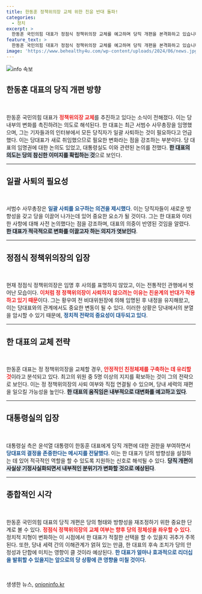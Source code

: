 ```yaml
---
title: 한동훈 정책위의장 교체 위한 친윤 반대 돌파!
categories:
  - 정치
excerpt: >
  한동훈 국민의힘 대표가 정점식 정책위의장 교체를 예고하며 당직 개편을 본격화하고 있습니다. 대통령실의 지지 아래, 새로운 변화의 바람이 불고 있는 가운데, 정치권의 촉각이 곤두서고 있습니다. 과연 어떤 변화가 펼쳐질까요?
feature_text: >
  한동훈 국민의힘 대표가 정점식 정책위의장 교체를 예고하며 당직 개편을 본격화하고 있습니다. 대통령실의 지지 아래, 새로운 변화의 바람이 불고 있는 가운데, 정치권의 촉각이 곤두서고 있습니다. 과연 어떤 변화가 펼쳐질까요?
image: 'https://www.behealthy4u.com/wp-content/uploads/2024/06/news.jpg'
---
```


<p><img src="https://www.behealthy4u.com/wp-content/uploads/2024/06/news.jpg" alt="info 속보" /></p>

<h2 data-ke-size="size26">한동훈 대표의 당직 개편 방향</h2>

<p data-ke-size="size16">&nbsp;</p>

<p>한동훈 국민의힘 대표가 <b><span style="color: #ee2323;">정책위의장 교체</span></b>를 추진하고 있다는 소식이 전해졌다. 이는 당 내부의 변화를 촉진하려는 의도로 해석된다. 한 대표는 최근 서범수 사무총장을 임명했으며, 그는 기자들과의 인터뷰에서 모든 당직자가 일괄 사퇴하는 것이 필요하다고 언급했다. 이는 당대표가 새로 취임했으므로 필요한 변화라는 점을 강조하는 부분이다. 당 대표의 임명권에 대한 논의도 있었고, 대통령실도 이와 관련된 논의를 전했다. <b><span style="background-color: #21538527;">한 대표의 의도는 당의 참신한 이미지를 확립하는 것</span></b>으로 보인다.</p>

<hr>

<h2 data-ke-size="size26">일괄 사퇴의 필요성</h2>

<p data-ke-size="size16">&nbsp;</p>

<p>서범수 사무총장은 <b><span style="color: #1a5490;">일괄 사퇴를 요구하는 의견을 제시했다</span></b>. 이는 당직자들이 새로운 방향성을 갖고 당을 이끌어 나가는데 있어 중요한 요소가 될 것이다. 그는 한 대표와 이러한 사항에 대해 사전 논의했다는 점을 강조하며, 대표의 의중이 반영된 것임을 알렸다. <b><span style="background-color: #21538527;">한 대표가 적극적으로 변화를 이끌고자 하는 의지가 엿보인다</span></b>.</p>

<hr>

<h2 data-ke-size="size26">정점식 정책위의장의 입장</h2>

<p data-ke-size="size16">&nbsp;</p>

<p>현재 정점식 정책위의장은 임명 후 사의를 표명하지 않았고, 이는 전통적인 관행에서 벗어난 모습이다. <b><span style="color: #ee2323;">이처럼 정 정책위의장이 사퇴하지 않으려는 이유는 친윤계의 반대가 작용하고 있기 때문</span></b>이다. 그는 황우여 전 비대위원장에 의해 임명된 후 내정을 유지해왔고, 이는 당대표와의 관계에서도 중요한 변동이 될 수 있다. 이러한 상황은 당내에서의 분열을 암시할 수 있기 때문에, <b><span style="color: #1a5490;">정치적 전략의 중요성이 대두되고 있다</span></b>.</p>

<hr>

<h2 data-ke-size="size26">한 대표의 교체 전략</h2>

<p data-ke-size="size16">&nbsp;</p>

<p>한동훈 대표는 정 정책위의장을 교체할 경우, <b><span style="color: #ee2323;">안정적인 친정체제를 구축하는 데 유리할 것</span></b>이라고 분석되고 있다. 최고의 위원 중 5명 이상의 지지를 확보하는 것이 그의 전략으로 보인다. 이는 정 정책위의장의 사퇴 여부와 직접 연결될 수 있으며, 당내 세력의 재편을 일으킬 가능성을 높인다. <b><span style="background-color: #21538527;">한 대표의 움직임은 내부적으로 대변화를 예고하고 있다</span></b>.</p>

<hr>

<h2 data-ke-size="size26">대통령실의 입장</h2>

<p data-ke-size="size16">&nbsp;</p>

<p>대통령실 측은 윤석열 대통령이 한동훈 대표에게 당직 개편에 대한 권한을 부여하면서 <b><span style="color: #1a5490;">당대표의 결정을 존중한다는 메시지를 전달했다</span></b>. 이는 한 대표가 당의 방향성을 설정하는 데 있어 적극적인 역할을 할 수 있도록 지원하는 신호로 해석될 수 있다. <b><span style="background-color: #21538527;">당직 개편이 사실상 기정사실화되면서 내부적인 분위기가 변화할 것으로 예상된다</span></b>.</p>

<hr>

<h2 data-ke-size="size26">종합적인 시각</h2>

<p data-ke-size="size16">&nbsp;</p>

<p>한동훈 국민의힘 대표의 당직 개편은 당의 형태와 방향성을 재조정하기 위한 중요한 단계로 볼 수 있다. <b><span style="color: #ee2323;">정점식 정책위의장의 교체 여부는 향후 당의 정체성을 좌우할 수 있다</span></b>. 정치적 지형이 변화하는 이 시점에서 한 대표가 적절한 선택을 할 수 있을지 귀추가 주목된다. 또한, 당내 세력 간의 이해관계가 얽혀 있는 만큼, 한 대표의 후속 조치가 당의 안정성과 단합에 미치는 영향이 클 것이라 예상된다. <b><span style="color: #1a5490;">한 대표가 얼마나 효과적으로 리더십을 발휘할 수 있을지는 앞으로의 당 상황에 큰 영향을 미칠 것이다</span></b>.</p>

<p data-ke-size="size16">&nbsp;</p>
생생한 뉴스, <a href="https://onioninfo.kr" rel="dofollow">onioninfo.kr</a>


